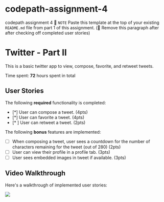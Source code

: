 # codepath-assignment-4
codepath assignment 4
📝 `NOTE` Paste this template at the top of your existing `README.md` file from part 1 of this assignment. (🚫 Remove this paragraph after after checking off completed user stories)

# Twitter - Part II

This is a basic twitter app to view, compose, favorite, and retweet tweets.

Time spent: **72** hours spent in total

## User Stories

The following **required** functionality is completed:

- [*] User can compose a tweet. (4pts)
- [*] User can favorite a tweet. (4pts)
- [* ] User can retweet a tweet. (2pts)

The following **bonus** features are implemented:

- [ ] When composing a tweet, user sees a countdown for the number of characters remaining for the tweet (out of 280) (2pts)
- [ ] User can view their profile in a profile tab. (3pts)
- [ ] User sees embedded images in tweet if available. (3pts)

## Video Walkthrough

Here's a walkthrough of implemented user stories:

<img src='file:///private/var/folders/fd/fljdz0px6q306ncxtn22z25w0000gn/T/cf274818b205cac80cb872cce0627a65/Kapture%202022-03-02%20at%2021.05.23.gif' />
